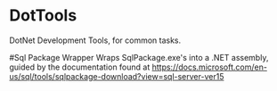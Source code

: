 # DotTools
DotNet Development Tools, for common tasks.

#Sql Package Wrapper
Wraps SqlPackage.exe's into a .NET assembly, guided by the documentation found at
https://docs.microsoft.com/en-us/sql/tools/sqlpackage-download?view=sql-server-ver15
